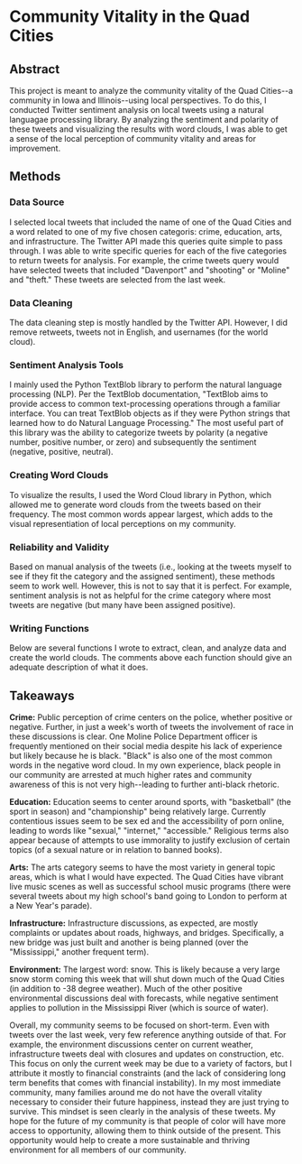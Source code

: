 # Community Vitality in the Quad Cities

## Abstract
This project is meant to analyze the community vitality of the Quad Cities--a community in Iowa and Illinois--using local perspectives. To do this, I conducted Twitter sentiment analysis on local tweets using a natural languagae processing library. By analyzing the sentiment and polarity of these tweets and visualizing the results with word clouds, I was able to get a sense of the local perception of community vitality and areas for improvement.

## Methods
### Data Source
I selected local tweets that included the name of one of the Quad Cities and a word related to one of my five chosen categoris: crime, education, arts, and infrastructure. The Twitter API made this queries quite simple to pass through. I was able to write specific queries for each of the five categories to return tweets for analysis. For example, the crime tweets query would have selected tweets that included "Davenport" and "shooting" or "Moline" and "theft." These tweets are selected from the last week.

### Data Cleaning
The data cleaning step is mostly handled by the Twitter API. However, I did remove retweets, tweets not in English, and usernames (for the world cloud).

### Sentiment Analysis Tools
I mainly used the Python TextBlob library to perform the natural language processing (NLP). Per the TextBlob documentation, "TextBlob aims to provide access to common text-processing operations through a familiar interface. You can treat TextBlob objects as if they were Python strings that learned how to do Natural Language Processing." The most useful part of this library was the ability to categorize tweets by polarity (a negative number, positive number, or zero) and subsequently the sentiment (negative, positive, neutral).

### Creating Word Clouds
To visualize the results, I used the Word Cloud library in Python, which allowed me to generate word clouds from the tweets based on their frequency. The most common words appear largest, which adds to the visual representiation of local perceptions on my community.

### Reliability and Validity
Based on manual analysis of the tweets (i.e., looking at the tweets myself to see if they fit the category and the assigned sentiment), these methods seem to work well. However, this is not to say that it is perfect. For example, sentiment analysis is not as helpful for the crime category where most tweets are negative (but many have been assigned positive).

### Writing Functions
Below are several functions I wrote to extract, clean, and analyze data and create the world clouds. The comments above each function should give an adequate description of what it does.

## Takeaways
**Crime:** Public perception of crime centers on the police, whether positive or negative. Further, in just a week's worth of tweets the involvement of race in these discussions is clear. One Moline Police Department officer is frequently mentioned on their social media despite his lack of experience but likely because he is black. "Black" is also one of the most common words in the negative word cloud. In my own experience, black people in our community are arrested at much higher rates and community awareness of this is not very high--leading to further anti-black rhetoric.

**Education:** Education seems to center around sports, with "basketball" (the sport in season) and "championship" being relatively large. Currently contentious issues seem to be sex ed and the accessibility of porn online, leading to words like "sexual," "internet," "accessible." Religious terms also appear because of attempts to use immorality to justify exclusion of certain topics (of a sexual nature or in relation to banned books).

**Arts:** The arts category seems to have the most variety in general topic areas, which is what I would have expected. The Quad Cities have vibrant live music scenes as well as successful school music programs (there were several tweets about my high school's band going to London to perform at a New Year's parade).

**Infrastructure:** Infrastructure discussions, as expected, are mostly complaints or updates about roads, highways, and bridges. Specifically, a new bridge was just built and another is being planned (over the "Mississippi," another frequent term).

**Environment:** The largest word: snow. This is likely because a very large snow storm coming this week that will shut down much of the Quad Cities (in addition to -38 degree weather). Much of the other positive environmental discussions deal with forecasts, while negative sentiment applies to pollution in the Mississippi River (which is source of water).

Overall, my community seems to be focused on short-term. Even with tweets over the last week, very few reference anything outside of that. For example, the environment discussions center on current weather, infrastructure tweets deal with closures and updates on construction, etc. This focus on only the current week may be due to a variety of factors, but I attribute it mostly to financial constraints (and the lack of considering long term benefits that comes with financial instability). In my most immediate community, many families around me do not have the overall vitality necessary to consider their future happiness, instead they are just trying to survive. This mindset is seen clearly in the analysis of these tweets. My hope for the future of my community is that people of color will have more access to opportunity, allowing them to think outside of the present. This opportunity would help to create a more sustainable and thriving environment for all members of our community.
